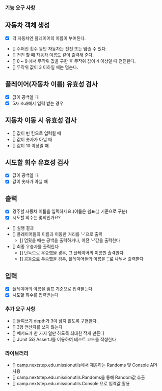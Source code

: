 ### 기능 요구 사항 

## 자동차 객체 생성
  - [x] 각 자동차엔 플레이어의 이름이 부여된다.
  - [] 주어진 횟수 동안 자동차는 전진 또는 멈출 수 있다.
  - [] 전진 할 때 자동차 이름도 같이 출력해 준다.
  - [] 0 ~ 9 에서 무작위 값을 구한 후 무작위 값이 4 이상일 때 전진한다.
  - [] 무작위 값이 3 이하일 때는 멈춘다.

## 플레이어(자동차 이름) 유효성 검사
  - [X] 값이 공백일 때
  - [X] 5자 초과해서 입력 받는 경우

## 지동차 이동 시 유효성 검사
  - [] 값이 빈 칸으로 입력될 때
  - [] 값이 숫자가 아닐 때
  - [] 값이 10 이상일 때

## 시도할 회수 유효성 검사
  - [X] 값이 공백일 때
  - [X] 값이 숫자가 아닐 때

## 출력
  - [X] 경주할 자동차 이름을 입력하세요.(이름은 쉼표(,) 기준으로 구분)
  - [X] 시도할 회수는 몇회인가요?
  - [] 실행 결과
  - [] 플레이어들의 이름과 이동한 거리를 '-'으로 출력
    - [] 멈췄을 때는 공백을 출력하거나, 이전 '-'값을 출력한다
  - [] 최종 우승자를 출력한다
    - [] 단독으로 우승했을 경우, 그 플레이어의 이름만 출력한다.
    - [] 공동으로 우승했을 경우, 플레이어들의 이름을 ','로 나눠서 출력한다

## 입력
  - [X] 플레이어의 이름을 쉼표 기준으로 입력받는다
  - [X] 시도할 회수를 입력받는다

### 추가 요구 사항
- [] 들여쓰기 depth가 3이 넘지 않도록 구현한다.
- [] 3항 연산자를 쓰지 않는다
- [] 메서드가 한 가지 일만 하도록 최대한 작게 만든다
- [] JUnit 5와 AssertJ를 이용하여 테스트 코드를 작성한다

### 라이브러리
- [] camp.nextstep.edu.missionutils에서 제공하는 Randoms 및 Console API 사용
- [] camp.nextstep.edu.missionutils.Randoms을 통해 Random값 추출
- [] camp.nextstep.edu.missionutils.Console 으로 입력값 활용